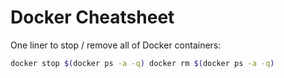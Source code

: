 # Docker Cheatsheet

One liner to stop / remove all of Docker containers:

```bash
docker stop $(docker ps -a -q) docker rm $(docker ps -a -q)
```

